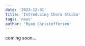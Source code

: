 ```yaml
---
date: '2023-12-01'
title: 'Introducing Chora Studio'
tags: 'news'
author: 'Ryan Christoffersen'
---
```


coming soon...
